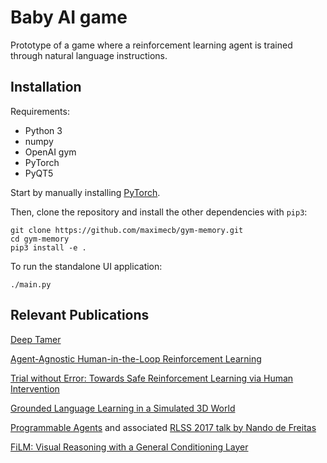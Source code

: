 # Baby AI game

Prototype of a game where a reinforcement learning agent is trained through natural language instructions.

Installation
------------

Requirements:
- Python 3
- numpy
- OpenAI gym
- PyTorch
- PyQT5

Start by manually installing [PyTorch](http://pytorch.org/).

Then, clone the repository and install the other dependencies with `pip3`:

```python3
git clone https://github.com/maximecb/gym-memory.git
cd gym-memory
pip3 install -e .
```

To run the standalone UI application:

```python3
./main.py
```

Relevant Publications
---------------------

[Deep Tamer](https://arxiv.org/abs/1709.10163)

[Agent-Agnostic Human-in-the-Loop Reinforcement Learning](https://arxiv.org/abs/1701.04079)

[Trial without Error: Towards Safe Reinforcement Learning via Human Intervention](https://arxiv.org/abs/1707.05173)

[Grounded Language Learning in a Simulated 3D World](https://arxiv.org/abs/1706.06551)

[Programmable Agents](https://arxiv.org/abs/1706.06383) and associated [RLSS 2017 talk by Nando de Freitas](http://videolectures.net/deeplearning2017_de_freitas_deep_control/)

[FiLM: Visual Reasoning with a General Conditioning Layer](https://sites.google.com/view/deep-rl-bootcamp/lectures)

